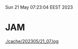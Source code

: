 Sun 21 May 07:23:04 EEST 2023
# JAM
<a href='./cache/202305/21_07.log'>./cache/202305/21_07.log</a>
